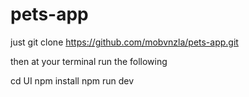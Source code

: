 # pets-app

just git clone https://github.com/mobvnzla/pets-app.git

then at your terminal run the following

cd UI
npm install
npm run dev
